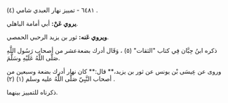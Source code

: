 ٦٤٨١ - تمييز نهار العبدي شامي (٤) .

**يروي عَنْ:** أبي أمامة الباهلي.

**ويروي عَنه:** ثور بن يزيد الرحبي الحمصي.

ذكره ابنُ حِبَّان فِي كتاب "الثقات" (٥) ، وَقَال أدرك بضعةعشر من أصحاب رَسُول اللَّهِ صَلَّى اللَّهُ عَلَيْهِ وسَلَّمَ.

وروى عن عِيسَى بْن يونس عن ثور بن يزيد،** قال:** كان نهار أدرك بضعة وسبعين من أصحاب النَّبِيّ صَلَّى اللَّهُ عليه وسلم (١) (٢) .

ذكرناه للتمييز بينهما.